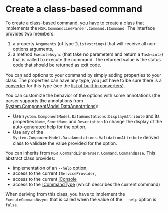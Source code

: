 ﻿# Create a class-based command

To create a class-based command, you have to create a class that implements the `MGR.CommandLineParser.Command.ICommand`.
The interface provides two members:

1. a property `Arguments` (of type `IList<string>`) that will receive all non-options arguments,
2. a method `ExecuteAsync` (that take no parameters and return a `Task<int>`) that is called to execute the command. The returned value is the status code that should be returned as exit code.

You can add options to your command by simply adding properties to your class.
The properties can have any type, you just have to be sure there is a [converter](../extensibility/converter.md) for this type (see the [list of built-in converters](../extensibility/built-in-converters.md)).

You can customize the behavior of the options with some annotations (the parser supports the annotations from [System.ComponentModel.DataAnnotations](https://docs.microsoft.com/dotnet/api/system.componentmodel.dataannotations)):

- Use `System.ComponentModel.DataAnnotations.DisplayAttribute` and its properties `Name`, `ShortName` and `Description` to change the display of the auto-generated help for the option,
- Use any of the `System.ComponentModel.DataAnnotations.ValidationAttribute` derived class to validate the value provided for the option.

You can inherits from `MGR.CommandLineParser.Command.CommandBase`.
This abstract class provides:

- implementation of an `--help` option,
- access to the current `IServiceProvider`,
- access to the current [IConsole](../console.md)
- access to the [ICommandType](../extensibility/icommandtype.md) (which describes the current command)


When deriving from this class, you have to implement the `ExecuteCommandAsync` that is called when the value of the `--help` option is ```false```.